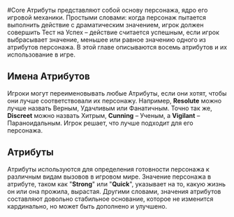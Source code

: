 #Core
Атрибуты представляют собой основу персонажа, ядро его игровой механики. Простыми словами: когда персонаж пытается выполнить действие с драматическим значением, игрок должен совершить Тест на Успех – действие считается успешным, если игрок выбрасывает значение, меньшее или равное значению одного из атрибутов персонажа. В этой главе описываются восемь атрибутов и их использование в игре.  

## Имена Атрибутов

Игроки могут переименовывать любые Атрибуты, если они хотят, чтобы они лучше соответствовали их персонажу. Например, **Resolute** можно лучше назвать Верным, Удачливым или Фанатичным. Точно так же, **Discreet** можно назвать Хитрым, **Cunning** – Ученым, а **Vigilant** – Параноидальным. Игрок решает, что лучше подходит для его персонажа.
  
## Атрибуты

Атрибуты используются для определения готовности персонажа к различным видам вызовов в игровом мире. Значение персонажа в атрибуте, таком как "**Strong**" или "**Quick**", указывает на то, какую жизнь он или она прожила, вырастая. Другими словами, значения атрибутов составляют довольно стабильное основание, которое не изменится кардинально, но может быть дополнено и улучшено.